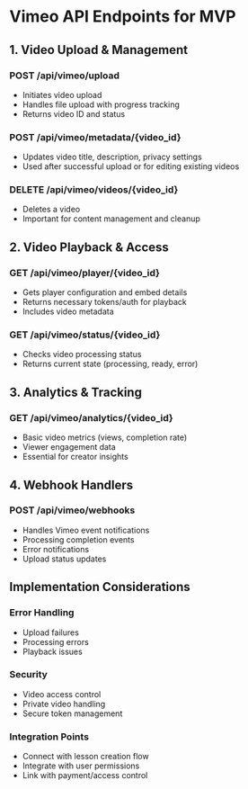 # Vimeo API Endpoints for MVP

## 1. Video Upload & Management

### POST /api/vimeo/upload
- Initiates video upload
- Handles file upload with progress tracking
- Returns video ID and status

### POST /api/vimeo/metadata/{video_id}
- Updates video title, description, privacy settings
- Used after successful upload or for editing existing videos

### DELETE /api/vimeo/videos/{video_id}
- Deletes a video
- Important for content management and cleanup

## 2. Video Playback & Access

### GET /api/vimeo/player/{video_id}
- Gets player configuration and embed details
- Returns necessary tokens/auth for playback
- Includes video metadata

### GET /api/vimeo/status/{video_id}
- Checks video processing status
- Returns current state (processing, ready, error)

## 3. Analytics & Tracking

### GET /api/vimeo/analytics/{video_id}
- Basic video metrics (views, completion rate)
- Viewer engagement data
- Essential for creator insights

## 4. Webhook Handlers

### POST /api/vimeo/webhooks
- Handles Vimeo event notifications
- Processing completion events
- Error notifications
- Upload status updates

## Implementation Considerations

### Error Handling
- Upload failures
- Processing errors
- Playback issues

### Security
- Video access control
- Private video handling
- Secure token management

### Integration Points
- Connect with lesson creation flow
- Integrate with user permissions
- Link with payment/access control
